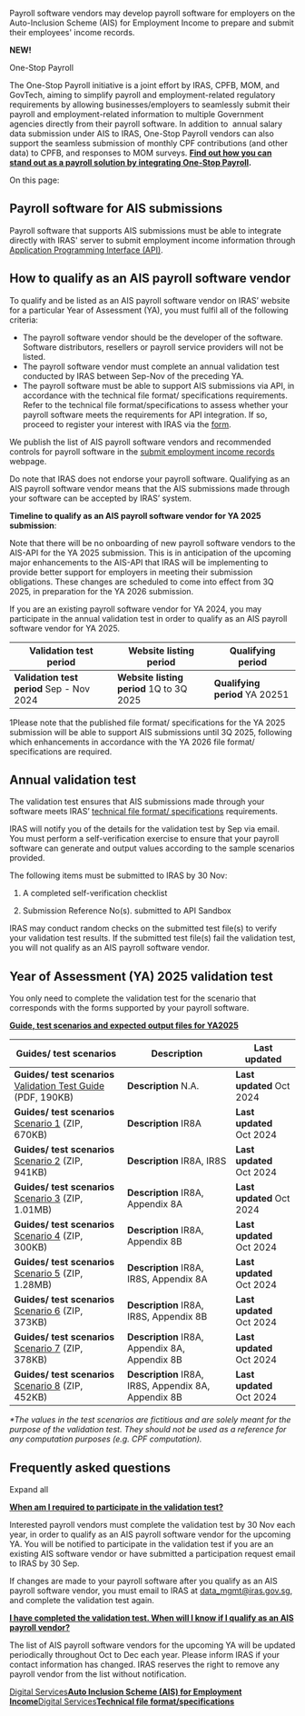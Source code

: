 Payroll software vendors may develop payroll software for employers on the Auto-Inclusion Scheme (AIS) for Employment Income to prepare and submit their employees' income records.

**NEW!**

One-Stop Payroll

The One-Stop Payroll initiative is a joint effort by IRAS, CPFB, MOM, and GovTech, aiming to simplify payroll and employment-related regulatory requirements by allowing businesses/employers to seamlessly submit their payroll and employment-related information to multiple Government agencies directly from their payroll software. In addition to  annual salary data submission under AIS to IRAS, One-Stop Payroll vendors can also support the seamless submission of monthly CPF contributions (and other data) to CPFB, and responses to MOM surveys. **[Find out how you can stand out as a payroll solution by integrating One-Stop Payroll](https://www.onestoppayroll.gov.sg/).**

On this page:

## Payroll software for AIS submissions

Payroll software that supports AIS submissions must be able to integrate directly with IRAS' server to submit employment income information through [Application Programming Interface (API)](https://www.iras.gov.sg/taxes/individual-income-tax/employers/auto-inclusion-scheme-(ais)-for-employment-income/submit-employment-income-records).

## How to qualify as an AIS payroll software vendor

To qualify and be listed as an AIS payroll software vendor on IRAS’ website for a particular Year of Assessment (YA), you must fulfil all of the following criteria:

- The payroll software vendor should be the developer of the software. Software distributors, resellers or payroll service providers will not be listed.
- The payroll software vendor must complete an annual validation test conducted by IRAS between Sep-Nov of the preceding YA.
- The payroll software must be able to support AIS submissions via API, in accordance with the technical file format/ specifications requirements. Refer to the technical file format/specifications to assess whether your payroll software meets the requirements for API integration. If so, proceed to register your interest with IRAS via the [form](https://go.gov.sg/aisreginterest).


We publish the list of AIS payroll software vendors and recommended controls for payroll software in the [submit employment income records](https://www.iras.gov.sg/taxes/individual-income-tax/employers/auto-inclusion-scheme-(ais)-for-employment-income/submit-employment-income-records/#title1) webpage.

Do note that IRAS does not endorse your payroll software. Qualifying as an AIS payroll software vendor means that the AIS submissions made through your software can be accepted by IRAS’ system.

**Timeline to qualify as an AIS payroll software vendor for YA 2025 submission**:

Note that there will be no onboarding of new payroll software vendors to the AIS-API for the YA 2025 submission. This is in anticipation of the upcoming major enhancements to the AIS-API that IRAS will be implementing to provide better support for employers in meeting their submission obligations. These changes are scheduled to come into effect from 3Q 2025, in preparation for the YA 2026 submission.

If you are an existing payroll software vendor for YA 2024, you may participate in the annual validation test in order to qualify as an AIS payroll software vendor for YA 2025.

| Validation test period | Website listing period | Qualifying period |
| --- | --- | --- |
| **Validation test period** Sep - Nov 2024 | **Website listing period** 1Q to 3Q 2025 | **Qualifying period** YA 20251 |

1Please note that the published file format/ specifications for the YA 2025 submission will be able to support AIS submissions until 3Q 2025, following which enhancements in accordance with the YA 2026 file format/ specifications are required.

## Annual validation test

The validation test ensures that AIS submissions made through your software meets IRAS’ [technical file format/ specifications](https://www.iras.gov.sg/taxes/individual-income-tax/employers/auto-inclusion-scheme-(ais)-for-employment-income/technical-file-format-specifications "Technical File Format/Specifications") requirements.

IRAS will notify you of the details for the validation test by Sep via email. You must perform a self-verification exercise to ensure that your payroll software can generate and output values according to the sample scenarios provided.

The following items must be submitted to IRAS by 30 Nov:

1. A completed self-verification checklist

2. Submission Reference No(s). submitted to API Sandbox


IRAS may conduct random checks on the submitted test file(s) to verify your validation test results. If the submitted test file(s) fail the validation test, you will not qualify as an AIS payroll software vendor.

## Year of Assessment (YA) 2025 validation test

You only need to complete the validation test for the scenario that corresponds with the forms supported by your payroll software.

[**Guide, test scenarios and expected output files for YA2025**](https://www.iras.gov.sg/taxes/individual-income-tax/employers/auto-inclusion-scheme-(ais)-for-employment-income/how-to-support-ais-submission-as-a-vendor#guide--test-scenarios-and-expected-output-files-for-ya2025)

| Guides/ test scenarios | Description | Last updated |
| --- | --- | --- |
| **Guides/ test scenarios** [Validation Test Guide](https://www.iras.gov.sg/media/docs/default-source/uploadedfiles/pdf/file-validation-test-guideb57c2150-c216-4eda-8692-078d320106d8.pdf?sfvrsn=7c08b8_20 "File Validation Test Guide") (PDF, 190KB) | **Description** N.A. | **Last updated** Oct 2024 |
| **Guides/ test scenarios** [Scenario 1](https://www.iras.gov.sg/media/docs/default-source/uploadedfiles/zip/scenario-15120898a-f6fd-42ce-b73e-df1f0830485d.zip?sfvrsn=543f946d_29 "Scenario 1") (ZIP, 670KB) | **Description** IR8A | **Last updated**<br> Oct 2024 |
| **Guides/ test scenarios** [Scenario 2](https://www.iras.gov.sg/media/docs/default-source/uploadedfiles/zip/scenario-282b1979a-7a0e-4ed4-bd2a-e160ac375ef2.zip?sfvrsn=6b2b6a98_22 "Scenario 2") (ZIP,<br> 941KB) | **Description** IR8A, IR8S | **Last updated**<br> Oct 2024 |
| **Guides/ test scenarios** [Scenario 3](https://www.iras.gov.sg/media/docs/default-source/uploadedfiles/zip/scenario-399db41ec-c6b1-45d0-b20b-e2c4523643c9.zip?sfvrsn=899948d3_22 "Scenario 3") (ZIP,<br> 1.01MB) | **Description** IR8A, Appendix 8A | **Last updated** Oct 2024 |
| **Guides/ test scenarios** [Scenario 4](https://www.iras.gov.sg/media/docs/default-source/uploadedfiles/zip/scenario-4bd530bf1-34d9-4345-a1dd-0d316be20ad3.zip?sfvrsn=330dcb7a_22 "Scenario 4") (ZIP,<br> 300KB) | **Description** IR8A, Appendix 8B | **Last updated**<br> Oct 2024 |
| **Guides/ test scenarios** [Scenario 5](https://www.iras.gov.sg/media/docs/default-source/uploadedfiles/zip/scenario-5f51ad7e2-003d-44fd-8f51-6abb662e676e.zip?sfvrsn=6515e701_27 "Scenario 5") (ZIP,<br> 1.28MB) | **Description** IR8A, IR8S, Appendix 8A | **Last updated**<br> Oct 2024 |
| **Guides/ test scenarios** [Scenario 6](https://www.iras.gov.sg/media/docs/default-source/uploadedfiles/zip/scenario-658194c3e-d3a8-4d7e-97dc-86c6ed406d37.zip?sfvrsn=9bd76b3b_24 "Scenario 6") (ZIP,<br> 373KB) | **Description** IR8A, IR8S, Appendix 8B | **Last updated**<br> Oct 2024 |
| **Guides/ test scenarios** [Scenario 7](https://www.iras.gov.sg/media/docs/default-source/uploadedfiles/zip/scenario-7209fa7a1-7bef-4449-bc26-388b03514da6.zip?sfvrsn=dff94e06_22 "Scenario 7") (ZIP,<br> 378KB) | **Description** IR8A, Appendix 8A, Appendix 8B | **Last updated**<br> Oct 2024 |
| **Guides/ test scenarios** [Scenario 8](https://www.iras.gov.sg/media/docs/default-source/uploadedfiles/zip/scenario-807de400b-e08d-43a9-a17f-61d7c2b08a1b.zip?sfvrsn=79f31707_22 "Scenario 8") (ZIP,<br> 452KB) | **Description** IR8A, IR8S, Appendix 8A, Appendix 8B | **Last updated**<br> Oct 2024 |

_\*The values in the test scenarios are fictitious and are solely meant for the purpose of the validation test. They should not be_ _used as a reference for any_
_computation purposes (e.g. CPF computation)._

## Frequently asked questions

Expand all

[**When am I required to participate in the validation test?**](https://www.iras.gov.sg/taxes/individual-income-tax/employers/auto-inclusion-scheme-(ais)-for-employment-income/how-to-support-ais-submission-as-a-vendor#when-am-i-required-to-participate-in-the-validation-test-)

Interested payroll vendors must complete the validation test by 30 Nov each year, in order to qualify as an AIS payroll software vendor for the upcoming YA. You will be notified to participate in the validation test if you are an existing AIS software vendor or have submitted a participation request email to IRAS by 30 Sep.

If changes are made to your payroll software after you qualify as an AIS payroll software vendor, you must email to IRAS at [data\_mgmt@iras.gov.sg](mailto:data_mgmt@iras.gov.sg), and complete the validation test again.

[**I have completed the validation test. When will I know if I qualify as an AIS payroll vendor?**](https://www.iras.gov.sg/taxes/individual-income-tax/employers/auto-inclusion-scheme-(ais)-for-employment-income/how-to-support-ais-submission-as-a-vendor#i-have-completed-the-validation-test--when-will-i-know-if-i-qualify-as-an-ais-payroll-vendor-)

The list of AIS payroll software vendors for the upcoming YA will be updated periodically throughout Oct to Dec each year. Please inform IRAS if your contact information has changed. IRAS reserves the right to remove any payroll vendor from the list without notification.


[Digital Services**Auto Inclusion Scheme (AIS) for Employment Income**](https://www.iras.gov.sg/taxes/individual-income-tax/employers/auto-inclusion-scheme-(ais)-for-employment-income)[Digital Services**Technical file format/specifications**](https://www.iras.gov.sg/taxes/individual-income-tax/employers/auto-inclusion-scheme-(ais)-for-employment-income/technical-file-format-specifications)